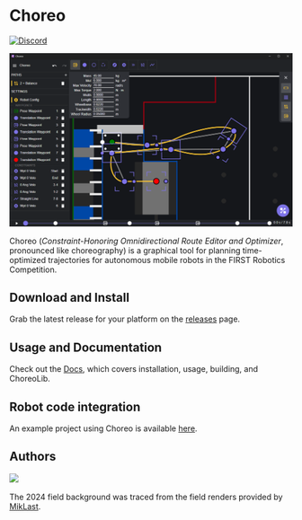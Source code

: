 # Choreo

[![Discord](https://img.shields.io/discord/975739302933856277?color=%23738ADB&label=Join%20our%20Discord&logo=discord&logoColor=white)](https://discord.gg/ad2EEZZwsS)

![A screenshot of choreo with an example path](./public/readmeScreenshot.png)

Choreo (_Constraint-Honoring Omnidirectional Route Editor and Optimizer_, pronounced like choreography) is a graphical tool for planning time-optimized trajectories for autonomous mobile robots in the FIRST Robotics Competition.

## Download and Install

Grab the latest release for your platform on the [releases](https://github.com/SleipnirGroup/Choreo/releases) page.

## Usage and Documentation

Check out the [Docs](https://sleipnirgroup.github.io/Choreo), which covers installation, usage, building, and ChoreoLib.

## Robot code integration

An example project using Choreo is available [here](https://github.com/SleipnirGroup/ChoreoSwerveBot).

## Authors

<a href="https://github.com/SleipnirGroup/Choreo/graphs/contributors">
  <img src="https://contrib.rocks/image?repo=SleipnirGroup/Choreo" />
</a>

The 2024 field background was traced from the field renders provided by [MikLast](https://www.chiefdelphi.com/t/2024-crescendo-top-down-field-renders/447764).
